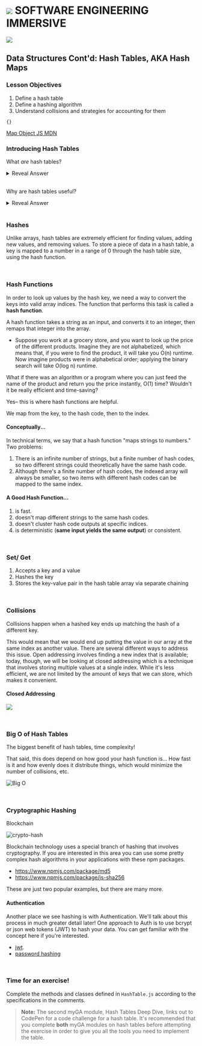 # ![](https://ga-dash.s3.amazonaws.com/production/assets/logo-9f88ae6c9c3871690e33280fcf557f33.png) SOFTWARE ENGINEERING IMMERSIVE

![](https://media.giphy.com/media/U1rlk8zdcAwbm/giphy.gif)

## Data Structures Cont'd: Hash Tables, AKA Hash Maps

### Lesson Objectives

1. Define a hash table 
1. Define a hashing algorithm
1. Understand collisions and strategies for accounting for them

`{}`

[Map Object JS MDN](https://developer.mozilla.org/en-US/docs/Web/JavaScript/Reference/Global_Objects/Map)


### Introducing Hash Tables

What *are* hash tables?

<details><summary>Reveal Answer</summary>
    
<br>

- An unordered, associative array abstract data type which maps **keys** to **values** for efficient lookup.
- Utilizes a **hash function** to generate an **index**, or hash code, with an associated bucket, or value.

</details>

<br>

Why are hash tables useful?

<details><summary>Reveal Answer</summary>
    
<br>
    
- Hash tables are incredibly efficient and are built-in with almost every programming language.
- They are "possibly the **most useful data structure for interviews**– in fact, one technique I often tell people is that, for any problem in an interview, have a hash table at the top of your mind for a solution." (Gayle Laakmann McDowell, Author of Cracking the Coding Interview)

</details>

<br>

### Hashes

Unlike arrays, hash tables are extremely efficient for finding values, adding new values, and removing values. To store a piece of data in a hash table, a key is mapped to a number in a range of 0 through the hash table size, using the hash function.

<br>

### Hash Functions

In order to look up values by the hash key, we need a way to convert the keys into valid array indices. The function that performs this task is called a **hash function**.

A hash function takes a string as an input, and converts it to an integer, then remaps that integer into the array.

- Suppose you work at a grocery store, and you want to look up the price of the different products. Imagine they are not alphabetized, which means that, if you were to find the product, it will take you O(n) runtime. Now imagine products were in alphabetical order; applying the binary search will take O(log n) runtime. 

What if there was an algorithm or a program where you can just feed the name of the product and return you the price instantly, O(1) time? Wouldn't it be really efficient and time-saving? 

Yes– this is where hash functions are helpful.

We map from the key, to the hash code, then to the index.

#### Conceptually...

In technical terms, we say that a hash function "maps strings to numbers." Two problems: 

1. There is an infinite number of strings, but a finite number of hash codes, so two different strings could theoretically have the same hash code.
1. Although there's a finite number of hash codes, the indexed array will always be smaller, so two items with different hash codes can be mapped to the same index.

#### A Good Hash Function...

1. is fast. 
1. doesn't map different strings to the same hash codes.
2. doesn't cluster hash code outputs at specific indices.
3. is deterministic (**same input yields the same output**) or consistent.

<br>

### Set/ Get

1. Accepts a key and a value 
2. Hashes the key
3. Stores the key-value pair in the hash table array via separate chaining

<br>

### Collisions

Collisions happen when a hashed key ends up matching the hash of a different key.

This would mean that we would end up putting the value in our array at the same index as another value. There are several different ways to address this issue. Open addressing involves finding a new index that is available; today, though, we will be looking at closed addressing which is a technique that involves storing multiple values at a single index. While it's less efficient, we are not limited by the amount of keys that we can store, which makes it convenient.

#### Closed Addressing

![](https://he-s3.s3.amazonaws.com/media/uploads/0e2c706.png)

<br> 

### Big O of Hash Tables

The biggest benefit of hash tables, time complexity! 

That said, this does depend on how good your hash function is... How fast is it and how evenly does it distribute things, which would minimize the number of collisions, etc.

![Big O](https://media.git.generalassemb.ly/user/19642/files/56eef480-fe6a-11e9-959f-2d1fbe1f2f83)

<br> 

### Cryptographic Hashing

Blockchain

![crypto-hash](https://media.git.generalassemb.ly/user/19642/files/c6d3ac80-ff48-11e9-8940-37646088a9a1)

Blockchain technology uses a special branch of hashing that involves cryptography. If you are interested in this area you can use some pretty complex hash algorithms in your applications with these npm packages.

- https://www.npmjs.com/package/md5
- https://www.npmjs.com/package/js-sha256

These are just two popular examples, but there are many more.

#### Authentication

Another place we see hashing is with Authentication. We'll talk about this process in much greater detail later! One approach to Auth is to use bcrypt or json web tokens (JWT) to hash your data. You can get familiar with the concept here if you're interested.

- [jwt](https://blog.angular-university.io/angular-jwt/).
- [password hashing](https://www.theguardian.com/technology/2016/dec/15/passwords-hacking-hashing-salting-sha-2)

<br>

### Time for an exercise!

Complete the methods and classes defined in `HashTable.js` according to the specifications in the comments.

> **Note:** The second myGA module, Hash Tables Deep Dive, links out to CodePen for a code challenge for a hash table. It's recommended that you complete **both** myGA modules on hash tables before attempting the exercise in order to give you all the tools you need to implement the table.

